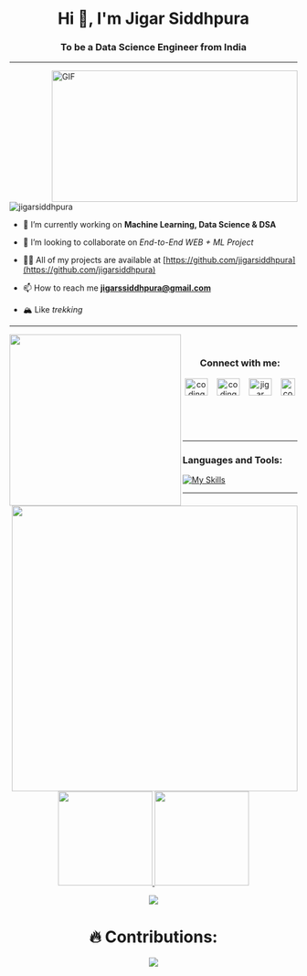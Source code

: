 <h1 align="center">Hi 👋, I'm Jigar Siddhpura</h1>
<h3 align="center">To be a Data Science Engineer from India </h3>

<hr />

<img alt="GIF" align="right" height="230" width="430" src="https://64.media.tumblr.com/c77b1dc41744f8ba52e3454083ed6939/tumblr_puzd03ZuDY1t1yvcko1_540.gif">

<p align="left"> <img src="https://komarev.com/ghpvc/?username=jigarsiddhpura&label=Profile%20views&color=0e75b6&style=flat" alt="jigarsiddhpura" /> </p>

<!-- <img src="https://user-images.githubusercontent.com/74038190/221352989-518609ab-b4d1-459e-929f-a08cd2bd9b3c.gif" width="400"  align="right"> -->

- 🌱 I’m currently working on **Machine Learning, Data Science & DSA**

- 👯 I’m looking to collaborate on _End-to-End WEB + ML Project_

- 👨‍💻 All of my projects are available at [https://github.com/jigarsiddhpura](https://github.com/jigarsiddhpura)

- 📫 How to reach me **jigarssiddhpura@gmail.com**

- 🏔️ Like _trekking_ 

<hr />

<!-- <img alt="GIF" height="200" align="left" src="https://c.tenor.com/XrQe1tqGe6MAAAAC/hx-h-hunter-x-hunter.gif"> -->
<img src="https://github.com/Anmol-Baranwal/Cool-GIFs-For-GitHub/assets/74038190/4aba8602-6a81-4772-af1f-f593ee6c389f" width="300" align="left">

<div align="center">
<br />
<h3>Connect with me:</h3>
<p>
<a href="https://twitter.com/laughingzoro/" target="blank"><img align="center" src="https://raw.githubusercontent.com/rahuldkjain/github-profile-readme-generator/master/src/images/icons/Social/twitter.svg" alt="codingmickey" height="30" width="40" /></a>&nbsp;&nbsp;&nbsp;
<a href="https://instagram.com/jigar.siddhpura/" target="blank"><img align="center" src="https://raw.githubusercontent.com/rahuldkjain/github-profile-readme-generator/master/src/images/icons/Social/instagram.svg" alt="codingmickey" height="30" width="40" /></a>&nbsp;&nbsp;&nbsp;
<a href="https://www.linkedin.com/in/jigar-siddhpura/" target="blank"><img align="center" src="https://raw.githubusercontent.com/rahuldkjain/github-profile-readme-generator/master/src/images/icons/Social/linked-in-alt.svg" alt="jigar siddhpura" height="30" width="40" /></a>&nbsp;&nbsp;&nbsp;
<a href="https://leetcode.com/jigarsiddhpura" target="blank"><img align="center" src="https://upload.wikimedia.org/wikipedia/commons/thumb/a/ab/LeetCode_logo_white_no_text.svg/867px-LeetCode_logo_white_no_text.svg.png" alt="codingmickey" height="30" width="25" /></a>
</p>
</div>

<br /><br /><br />
<hr />



<h3 align="left">Languages and Tools:</h3>

<img src="https://user-images.githubusercontent.com/74038190/225813708-98b745f2-7d22-48cf-9150-083f1b00d6c9.gif" width="500" align="right" >

[![My Skills](https://skillicons.dev/icons?i=html,css,js,react,bootstrap,tailwind,c,git,github,heroku,java,materialui,mysql,py,react,redux,tensorflow,pytorch,anaconda,sqlite,opencv,netlify,flask,fastapi,postman&perline=5)](https://skillicons.dev)

<hr />

<p align="center">
  <a href="https://github.com/jigarsiddhpura/github-readme-stats">
    <img src="https://github-readme-stats.vercel.app/api?username=jigarsiddhpura&show_icons=true&bg_color=0d1117&text_color=40cfcd&border_color=444" height="165">
  </a>
  <a href="https://github.com/jigarsiddhpura/github-readme-stats">
    <img src="https://github-readme-stats.vercel.app/api/top-langs/?username=jigarsiddhpura&layout=compact&bg_color=0d1117&text_color=40cfcd&border_color=444"  height="165">
  </a>
<div align="center">
  <img src="https://github-profile-trophy.vercel.app/?username=jigarsiddhpura&column=6&theme=onedark" align="center"/>
</div>

<h1 align="center"> 🔥 Contributions: </h1>
<p align="center">
 <a href="https://git.io/streak-stats" align="middle">
    <img src="http://github-readme-streak-stats.herokuapp.com?user=jigarsiddhpura&theme=react&background=0d1117&border=666">
  </a>
  <br>
</p>
